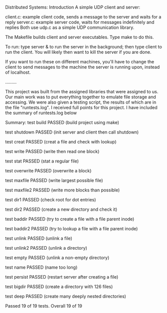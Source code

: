 Distributed Systems: Introduction
A simple UDP client and server:

client.c: example client code, sends a message to the server and waits for a reply
server.c: example server code, waits for messages indefinitely and replies
Both use udp.c as a simple UDP communication library.

The Makefile builds client and server executables. Type make to do this.

To run: type server & to run the server in the background; then type client to run the client. You will likely then want to kill the server if you are done.

If you want to run these on different machines, you'll have to change the client to send messages to the machine the server is running upon, instead of localhost.

.........

This project was built from the assigned libraries that were assigned to us. Our main work was to put everything together to emulate file storage and accessing. We were also given a testing script, the results of which are in the file "runtests.log". I received full points for this project. I have included the summary of runtests.log below

Summary:
test build PASSED
 (build project using make)

test shutdown PASSED
 (init server and client then call shutdown)

test creat PASSED
 (creat a file and check with lookup)

test write PASSED
 (write then read one block)

test stat PASSED
 (stat a regular file)

test overwrite PASSED
 (overwrite a block)

test maxfile PASSED
 (write largest possible file)

test maxfile2 PASSED
 (write more blocks than possible)

test dir1 PASSED
 (check root for dot entries)

test dir2 PASSED
 (create a new directory and check it)

test baddir PASSED
 (try to create a file with a file parent inode)

test baddir2 PASSED
 (try to lookup a file with a file parent inode)

test unlink PASSED
 (unlink a file)

test unlink2 PASSED
 (unlink a directory)

test empty PASSED
 (unlink a non-empty directory)

test name PASSED
 (name too long)

test persist PASSED
 (restart server after creating a file)

test bigdir PASSED
 (create a directory with 126 files)

test deep PASSED
 (create many deeply nested directories)

Passed 19 of 19 tests.
Overall 19 of 19
